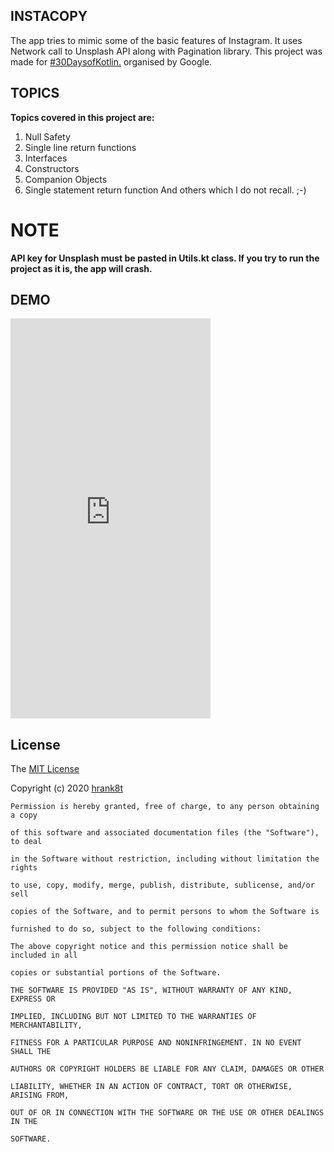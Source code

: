 
## INSTACOPY

The app tries to mimic some of the basic features of Instagram. It uses Network call to Unsplash API along with Pagination library.
This project was made for [#30DaysofKotlin.](https://eventsonair.withgoogle.com/events/kotlin?talk=decodingkotlin) organised by  Google.


## TOPICS

**Topics covered in this project are:**

 1. Null Safety
 2. Single line return functions
 3. Interfaces
 4. Constructors
 5. Companion Objects
 6.  Single statement return function
And others which I do not recall. ;-)


# NOTE 
**API key for Unsplash must be pasted in Utils.kt class. If you try to run the project as it is, the app will crash.**

## DEMO

<iframe src='https://gfycat.com/ifr/LeadingDelectableAmericanrobin' frameborder='0' scrolling='no' allowfullscreen width='320' height='640'></iframe>





 

  


## License

  

  

The [MIT License](http://opensource.org/licenses/mit-license.php)

  
  

Copyright (c) 2020 [hrank8t](https://github.com/hrank8t)

    Permission is hereby granted, free of charge, to any person obtaining a copy
    
    of this software and associated documentation files (the "Software"), to deal
    
    in the Software without restriction, including without limitation the rights
    
    to use, copy, modify, merge, publish, distribute, sublicense, and/or sell
    
    copies of the Software, and to permit persons to whom the Software is
    
    furnished to do so, subject to the following conditions:
    
    The above copyright notice and this permission notice shall be included in all
    
    copies or substantial portions of the Software.
    
    THE SOFTWARE IS PROVIDED "AS IS", WITHOUT WARRANTY OF ANY KIND, EXPRESS OR
    
    IMPLIED, INCLUDING BUT NOT LIMITED TO THE WARRANTIES OF MERCHANTABILITY,
    
    FITNESS FOR A PARTICULAR PURPOSE AND NONINFRINGEMENT. IN NO EVENT SHALL THE
    
    AUTHORS OR COPYRIGHT HOLDERS BE LIABLE FOR ANY CLAIM, DAMAGES OR OTHER
    
    LIABILITY, WHETHER IN AN ACTION OF CONTRACT, TORT OR OTHERWISE, ARISING FROM,
    
    OUT OF OR IN CONNECTION WITH THE SOFTWARE OR THE USE OR OTHER DEALINGS IN THE
    
    SOFTWARE.

